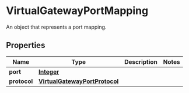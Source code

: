 

# VirtualGatewayPortMapping

An object that represents a port mapping.

## Properties

| Name | Type | Description | Notes |
|------------ | ------------- | ------------- | -------------|
|**port** | [**Integer**](Integer.md) |  |  |
|**protocol** | [**VirtualGatewayPortProtocol**](VirtualGatewayPortProtocol.md) |  |  |




